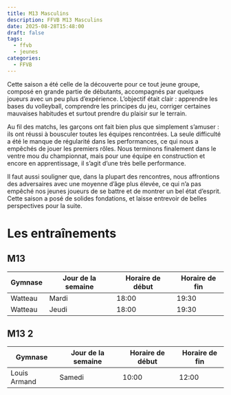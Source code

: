 ```yaml
---
title: M13 Masculins
description: FFVB M13 Masculins
date: 2025-08-28T15:48:00
draft: false
tags:
  - ffvb
  - jeunes
categories:
  - FFVB
---
```


Cette saison a été celle de la découverte pour ce tout jeune groupe, composé en grande partie de débutants, accompagnés
par quelques joueurs avec un peu plus d’expérience. L’objectif était clair : apprendre les bases du volleyball,
comprendre les principes du jeu, corriger certaines mauvaises habitudes et surtout prendre du plaisir sur le terrain.

Au fil des matchs, les garçons ont fait bien plus que simplement s’amuser : ils ont réussi à bousculer toutes les
équipes rencontrées. La seule difficulté a été le manque de régularité dans les performances, ce qui nous a empêchés de
jouer les premiers rôles. Nous terminons finalement dans le ventre mou du championnat, mais pour une équipe en
construction et encore en apprentissage, il s’agit d’une très belle performance.

Il faut aussi souligner que, dans la plupart des rencontres, nous affrontions des adversaires avec une moyenne d’âge
plus élevée, ce qui n’a pas empêché nos jeunes joueurs de se battre et de montrer un bel état d’esprit. Cette saison a
posé de solides fondations, et laisse entrevoir de belles perspectives pour la suite.

# Les entraînements

## M13

| Gymnase | Jour de la semaine | Horaire de début | Horaire de fin |
| ------- | ------------------ | ---------------- | -------------- |
| Watteau | Mardi              | 18:00            | 19:30          |
| Watteau | Jeudi              | 18:00            | 19:30          |

## M13 2

| Gymnase      | Jour de la semaine | Horaire de début | Horaire de fin |
| ------------ | ------------------ | ---------------- | -------------- |
| Louis Armand | Samedi             | 10:00            | 12:00          |
